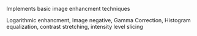 Implements basic image enhancment techniques

Logarithmic enhancment,
Image negative, 
Gamma Correction, 
Histogram equalization, contrast stretching, 
intensity level slicing
